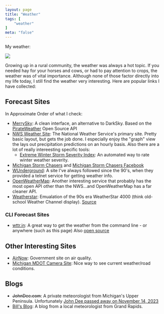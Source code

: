 ```yaml
---
layout: page
title: "Weather"
tags: [
    "weather"
]
meta: "false"
---
```


My weather:

<img src="https://forecast.weather.gov/meteograms/Plotter.php?lat=42.7124&lon=-85.47&wfo=GRR&zcode=MIZ065&gset=18&gdiff=8&unit=0&tinfo=EY5&ahour=0&pcmd=11011111111110000000000000000000000000000000000000000000000&lg=en&indu=1!1!1!&dd=&bw=&hrspan=48&pqpfhr=6&psnwhr=6">

Growing up in a rural community, the weather was always a hot topic.  If you needed hay for your horses and cows, or had to pay attention to crops, the weather was of vital importance.  Although none of those factor directly into my life today, I still find the weather very interesting.  Here are popular links I have collected:

## Forecast Sites 

In Approximate Order of what I check:

- [MerrySky](https://merrysky.net): A clean interface, an alternative to DarkSky.  Based on the [PirateWeather](http://pirateweather.net/en/latest/) Open Source API
- [NWS Weather Site](http://www.weather.gov):  The National Weather Service's primary site.  Pretty basic layout, but gets the job done.  I especially enjoy the "graph" view the lays out precipitation predictions on an hourly basis.  Also there are a lot of really intereesting specific  tools:
  - [Extreme Winter Storm Severity Index](https://www.wpc.ncep.noaa.gov/wwd/wssi/wssi.php?id=GRR): An automated way to rate winter weather severity.
- [Michigan Storm Chasers](https://www.michiganstormchasers.com/) and [Michigan Storm Chasers Facebook](https://www.facebook.com/MIStormChasers/)
- [WUnderground](http://www.wunderground.com/):  A site I've always followed since the 90's, when they provided a telnet service for getting weather info.  
- [OpenWeatherMap](http://openweathermap.org/):  Another interesting service that probably has the most open API other than the NWS...and OpenWeatherMap has a far cleaner API.
- [Weatherstar](https://weatherstar.netbymatt.com): Emualation of the 90s era WeatherStar 4000 (think old-school Weather Channel display).  [Source](https://github.com/netbymatt/ws4kp)

### CLI Forecast Sites

- [wttr.in](http://wttr.in/):  A great way to get the weather from the command line - or anywhere (such as this page)  Also [open source](https://github.com/chubin/wttr.in)

## Other Interesting Sites

- [AirNow](https://www.airnow.gov/): Government site on air quality.
- [Michigan MDOT Camera Site](https://mdotjboss.state.mi.us/MiDrive/map#): Nice way to see current weather/road conditions.

## Blogs

- ~~JohnDee.com~~:  A private meteorologist from Michigan's Upper Peninsula.  Unfortunately [John Dee passed away on  November 14, 2023](https://snowgoer.com/news/remembering-famed-snowmobiling-meteorologist-john-dee/31922/)
- [Bill's Blog](https://www.billsteffen.com/):  A blog from a local meteorologist from Grand Rapids.
